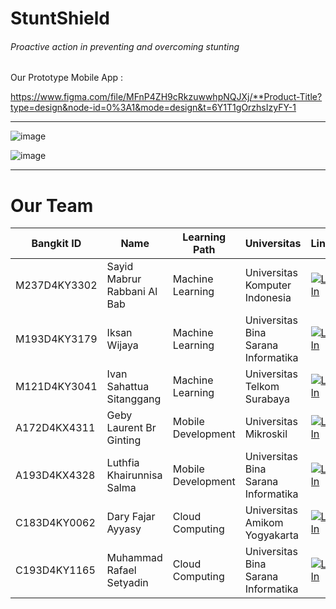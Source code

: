 <h1>StuntShield</h1>
<h6>Proactive action in preventing and overcoming stunting</h6>

Our Prototype Mobile App : 

  https://www.figma.com/file/MFnP4ZH9cRkzuwwhpNQJXj/**Product-Title?type=design&node-id=0%3A1&mode=design&t=6Y1T1gOrzhsIzyFY-1  
<hr>

![image](https://github.com/StuntShield/.github/assets/139939823/e44ced42-f9ea-4adf-9475-38fa7c3cd5c9)

![image](https://github.com/StuntShield/.github/assets/139939823/9ec3330d-a2d5-47fc-97f8-f8b1c880033b)
<hr>
<h1>Our Team</h1>


|Bangkit ID|Name|Learning Path|Universitas|LinkedIn
|--|--|--|--|--
|M237D4KY3302|Sayid Mabrur Rabbani Al Bab|Machine Learning|Universitas Komputer Indonesia|[![LinkedIn](https://img.shields.io/badge/linkedin-%230077B5.svg?style=for-the-badge&logo=linkedin&logoColor=white)](https://www.linkedin.com/in/sayid-mabrur-r-553174191/)|
|M193D4KY3179|Iksan Wijaya|Machine Learning|Universitas Bina Sarana Informatika|[![LinkedIn](https://img.shields.io/badge/linkedin-%230077B5.svg?style=for-the-badge&logo=linkedin&logoColor=white)](https://www.linkedin.com/in/iksan-wijaya-0616662b3/)|
|M121D4KY3041|Ivan Sahattua Sitanggang|Machine Learning|Universitas Telkom Surabaya|[![LinkedIn](https://img.shields.io/badge/linkedin-%230077B5.svg?style=for-the-badge&logo=linkedin&logoColor=white)](https://www.linkedin.com/in/ivan-sitanggang-/)|
|A172D4KX4311|Geby Laurent Br Ginting|Mobile Development|Universitas Mikroskil|[![LinkedIn](https://img.shields.io/badge/linkedin-%230077B5.svg?style=for-the-badge&logo=linkedin&logoColor=white)](https://www.linkedin.com/in/geby-ginting/)|
|A193D4KX4328|Luthfia Khairunnisa Salma|Mobile Development|Universitas Bina Sarana Informatika|[![LinkedIn](https://img.shields.io/badge/linkedin-%230077B5.svg?style=for-the-badge&logo=linkedin&logoColor=white)](https://www.linkedin.com/in/luthfia-khairunnisa-salma-b17b782b7/)|
|C183D4KY0062|Dary Fajar Ayyasy|Cloud Computing|Universitas Amikom Yogyakarta|[![LinkedIn](https://img.shields.io/badge/linkedin-%230077B5.svg?style=for-the-badge&logo=linkedin&logoColor=white)](https://www.linkedin.com/in/daryfajar/)|
|C193D4KY1165|Muhammad Rafael Setyadin|Cloud Computing|Universitas Bina Sarana Informatika|[![LinkedIn](https://img.shields.io/badge/linkedin-%230077B5.svg?style=for-the-badge&logo=linkedin&logoColor=white)](https://www.linkedin.com/in/rafaelsetyadin/)|
